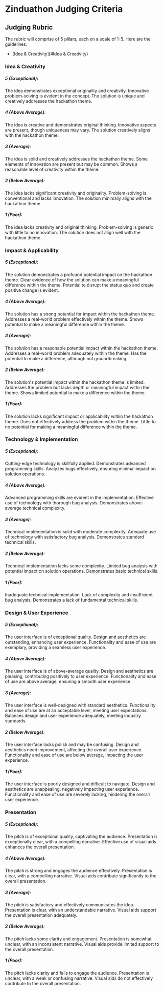 # Zinduathon Judging Criteria

## Judging Rubric
The rubric will comprise of 5 pillars, each on a scale of 1-5. Here are the guidelines:
- [Idea & Creativity](#Idea & Creativity)

### Idea & Creativity
##### 5 (Exceptional):
The idea demonstrates exceptional originality and creativity.
Innovative problem-solving is evident in the concept.
The solution is unique and creatively addresses the hackathon theme.

##### 4 (Above Average):
The idea is creative and demonstrates original thinking.
Innovative aspects are present, though uniqueness may vary.
The solution creatively aligns with the hackathon theme.

##### 3 (Average):
The idea is solid and creatively addresses the hackathon theme.
Some elements of innovation are present but may be common.
Shows a reasonable level of creativity within the theme.

##### 2 (Below Average):
The idea lacks significant creativity and originality.
Problem-solving is conventional and lacks innovation.
The solution minimally aligns with the hackathon theme.

##### 1 (Poor):
The idea lacks creativity and original thinking.
Problem-solving is generic with little to no innovation.
The solution does not align well with the hackathon theme.


### Impact & Applicability
##### 5 (Exceptional):
The solution demonstrates a profound potential impact on the hackathon theme.
Clear evidence of how the solution can make a meaningful difference within the theme.
Potential to disrupt the status quo and create positive change is evident.

##### 4 (Above Average):
The solution has a strong potential for impact within the hackathon theme.
Addresses a real-world problem effectively within the theme.
Shows potential to make a meaningful difference within the theme.

##### 3 (Average):
The solution has a reasonable potential impact within the hackathon theme.
Addresses a real-world problem adequately within the theme.
Has the potential to make a difference, although not groundbreaking.

##### 2 (Below Average):
The solution's potential impact within the hackathon theme is limited.
Addresses the problem but lacks depth or meaningful impact within the theme.
Shows limited potential to make a difference within the theme.

##### 1 (Poor):
The solution lacks significant impact or applicability within the hackathon theme.
Does not effectively address the problem within the theme.
Little to no potential for making a meaningful difference within the theme.


### Technology & Implementation
##### 5 (Exceptional):
Cutting-edge technology is skillfully applied.
Demonstrates advanced programming skills.
Analyzes bugs effectively, ensuring minimal impact on solution operations.

##### 4 (Above Average):
Advanced programming skills are evident in the implementation.
Effective use of technology with thorough bug analysis.
Demonstrates above-average technical complexity.

##### 3 (Average):
Technical implementation is solid with moderate complexity.
Adequate use of technology with satisfactory bug analysis.
Demonstrates standard technical skills.

##### 2 (Below Average):
Technical implementation lacks some complexity.
Limited bug analysis with potential impact on solution operations.
Demonstrates basic technical skills.

##### 1 (Poor):
Inadequate technical implementation.
Lack of complexity and insufficient bug analysis.
Demonstrates a lack of fundamental technical skills.


### Design & User Experience
##### 5 (Exceptional):
The user interface is of exceptional quality.
Design and aesthetics are outstanding, enhancing user experience.
Functionality and ease of use are exemplary, providing a seamless user experience.

##### 4 (Above Average):
The user interface is of above-average quality.
Design and aesthetics are pleasing, contributing positively to user experience.
Functionality and ease of use are above average, ensuring a smooth user experience.

##### 3 (Average):
The user interface is well-designed with standard aesthetics.
Functionality and ease of use are at an acceptable level, meeting user expectations.
Balances design and user experience adequately, meeting industry standards.

##### 2 (Below Average):
The user interface lacks polish and may be confusing.
Design and aesthetics need improvement, affecting the overall user experience.
Functionality and ease of use are below average, impacting the user experience.

##### 1 (Poor):
The user interface is poorly designed and difficult to navigate.
Design and aesthetics are unappealing, negatively impacting user experience.
Functionality and ease of use are severely lacking, hindering the overall user experience.


### Presentation
##### 5 (Exceptional):
The pitch is of exceptional quality, captivating the audience.
Presentation is exceptionally clear, with a compelling narrative.
Effective use of visual aids enhances the overall presentation.

##### 4 (Above Average):
The pitch is strong and engages the audience effectively.
Presentation is clear, with a compelling narrative.
Visual aids contribute significantly to the overall presentation.

##### 3 (Average):
The pitch is satisfactory and effectively communicates the idea.
Presentation is clear, with an understandable narrative.
Visual aids support the overall presentation adequately.

##### 2 (Below Average):
The pitch lacks some clarity and engagement.
Presentation is somewhat unclear, with an inconsistent narrative.
Visual aids provide limited support to the overall presentation.

##### 1 (Poor):
The pitch lacks clarity and fails to engage the audience.
Presentation is unclear, with a weak or confusing narrative.
Visual aids do not effectively contribute to the overall presentation.
